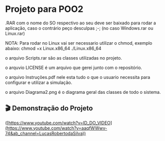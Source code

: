 # Projeto para POO2

.RAR com o nome do SO respectivo ao seu deve ser baixado para rodar a aplicação, caso o contrário peço desculpas ;-;
(no caso Windows.rar ou Linux.rar)

NOTA: Para rodar no Linux vai ser necessario utilizar o chmod, exemplo abaixo:
        chmod +x Linux.x86_64
        ./Linux.x86_64

o arquivo Scripts.rar são as classes utilizadas no projeto.

o arquvio LICENSE é um arquivo que gerei junto com o repositório.

o arquivo Instruções.pdf nele esta tudo o que o usuario necessita para configurar e utilizar a simulação.

o arquivo Diagrama2.png é o diagrama geral das classes de todo o sistema.


## 🎬 Demonstração do Projeto

([https://www.youtube.com/watch?v=ID_DO_VIDEO](https://www.youtube.com/watch?v=aaqfWWwv-74&ab_channel=LucasRobertodaSilva))
